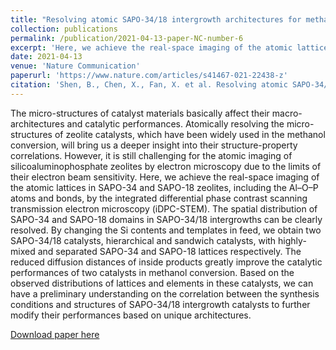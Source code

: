 ```yaml
---
title: "Resolving atomic SAPO-34/18 intergrowth architectures for methanol conversion by identifying light atoms and bonds"
collection: publications
permalink: /publication/2021-04-13-paper-NC-number-6
excerpt: 'Here, we achieve the real-space imaging of the atomic lattices in SAPO-34 and SAPO-18 zeolites, including the Al–O–P atoms and bonds, by the integrated differential phase contrast scanning transmission electron microscopy (iDPC-STEM).'
date: 2021-04-13
venue: 'Nature Communication'
paperurl: 'https://www.nature.com/articles/s41467-021-22438-z'
citation: 'Shen, B., Chen, X., Fan, X. et al. Resolving atomic SAPO-34/18 intergrowth architectures for methanol conversion by identifying light atoms and bonds. Nat Commun 12, 2212 (2021).'
---
```

The micro-structures of catalyst materials basically affect their macro-architectures and catalytic performances. Atomically resolving the micro-structures of zeolite catalysts, which have been widely used in the methanol conversion, will bring us a deeper insight into their structure-property correlations. However, it is still challenging for the atomic imaging of silicoaluminophosphate zeolites by electron microscopy due to the limits of their electron beam sensitivity. Here, we achieve the real-space imaging of the atomic lattices in SAPO-34 and SAPO-18 zeolites, including the Al–O–P atoms and bonds, by the integrated differential phase contrast scanning transmission electron microscopy (iDPC-STEM). The spatial distribution of SAPO-34 and SAPO-18 domains in SAPO-34/18 intergrowths can be clearly resolved. By changing the Si contents and templates in feed, we obtain two SAPO-34/18 catalysts, hierarchical and sandwich catalysts, with highly-mixed and separated SAPO-34 and SAPO-18 lattices respectively. The reduced diffusion distances of inside products greatly improve the catalytic performances of two catalysts in methanol conversion. Based on the observed distributions of lattices and elements in these catalysts, we can have a preliminary understanding on the correlation between the synthesis conditions and structures of SAPO-34/18 intergrowth catalysts to further modify their performances based on unique architectures.



[Download paper here](http://xiongh15.github.io/files/NC_2021.pdf)

